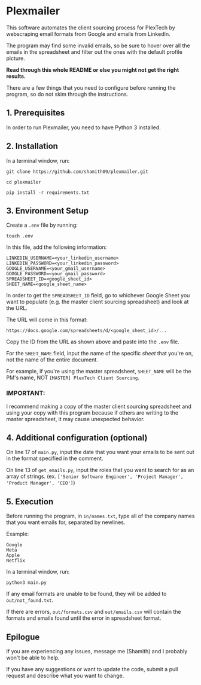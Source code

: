# Plexmailer

This software automates the client sourcing process for PlexTech by webscraping email formats from Google and emails from LinkedIn.

The program may find some invalid emails, so be sure to hover over all the emails in the spreadsheet and filter out the ones with the default profile picture.

**Read through this whole README or else you might not get the right results.**

There are a few things that you need to configure before running the program, so do not skim through the instructions.

## 1. Prerequisites

In order to run Plexmailer, you need to have Python 3 installed.

## 2. Installation

In a terminal window, run:

`git clone https://github.com/shamith09/plexmailer.git`

`cd plexmailer`

`pip install -r requirements.txt`

## 3. Environment Setup

Create a `.env` file by running:

`touch .env`

In this file, add the following information:

```
LINKEDIN_USERNAME=<your_linkedin_username>
LINKEDIN_PASSWORD=<your_linkedin_password>
GOOGLE_USERNAME=<your_gmail_username>
GOOGLE_PASSWORD=<your_gmail_password>
SPREADSHEET_ID=<google_sheet_id>
SHEET_NAME=<google_sheet_name>
```

In order to get the `SPREADSHEET_ID` field, go to whichever Google Sheet you want to populate (e.g. the master client sourcing spreadsheet) and look at the URL.

The URL will come in this format:

`https://docs.google.com/spreadsheets/d/<google_sheet_id>/...`

Copy the ID from the URL as shown above and paste into the `.env` file.

For the `SHEET_NAME` field, input the name of the specific *sheet* that you're on, not the name of the entire document.

For example, if you're using the master spreadsheet, `SHEET_NAME` will be the PM's name, NOT `[MASTER] PlexTech Client Sourcing`.

### IMPORTANT:

I recommend making a copy of the master client sourcing spreadsheet and using your copy with this program because if others are writing to the master spreadsheet, it may cause unexpected behavior.

## 4. Additional configuration (optional)

On line 17 of `main.py`, input the date that you want your emails to be sent out in the format specified in the comment. 

On line 13 of `get_emails.py`, input the roles that you want to search for as an array of strings. (ex. `['Senior Software Engineer', 'Project Manager', 'Product Manager', 'CEO']`)

## 5. Execution

Before running the program, in `in/names.txt`, type all of the company names that you want emails for, separated by newlines.

Example:

```
Google
Meta
Apple
Netflix
```

In a terminal window, run:

`python3 main.py`

If any email formats are unable to be found, they will be added to `out/not_found.txt`.

If there are errors, `out/formats.csv` and `out/emails.csv` will contain the formats and emails found until the error in spreadsheet format.

## Epilogue

If you are experiencing any issues, message me (Shamith) and I probably won't be able to help.

If you have any suggestions or want to update the code, submit a pull request and describe what you want to change.
